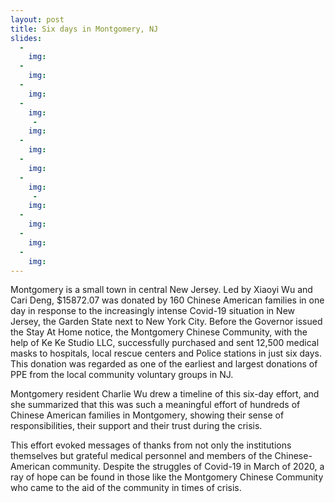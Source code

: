 ```yaml
---
layout: post
title: Six days in Montgomery, NJ
slides:
  -
    img: 
  -
    img:  
  -
    img:  
  -
    img:  
     -
    img: 
  -
    img:  
  -
    img:  
  -
    img:  
     -
    img: 
  -
    img:  
  -
    img:  
  -
    img:  
---
```


Montgomery is a small town in central New Jersey.  Led by Xiaoyi Wu and Cari Deng, $15872.07 was donated by 160 Chinese American families in one day in response to the increasingly intense Covid-19 situation in New Jersey, the Garden State next to New York City.  Before the Governor issued the Stay At Home notice, the Montgomery Chinese Community, with the help of Ke Ke Studio LLC, successfully purchased and sent 12,500 medical masks to hospitals, local rescue centers and Police stations in just six days.  This donation was regarded as one of the earliest and largest donations of PPE from the local community voluntary groups in NJ.

Montgomery resident Charlie Wu drew a timeline of this six-day effort, and she summarized that this was such a meaningful effort of hundreds of Chinese American families in Montgomery, showing their sense of responsibilities, their support and their trust during the crisis. 

This effort evoked messages of thanks from not only the institutions themselves but grateful medical personnel and members of the Chinese-American community. Despite the struggles of Covid-19 in March of 2020, a ray of hope can be found in those like the Montgomery Chinese Community who came to the aid of the community in times of crisis.  
